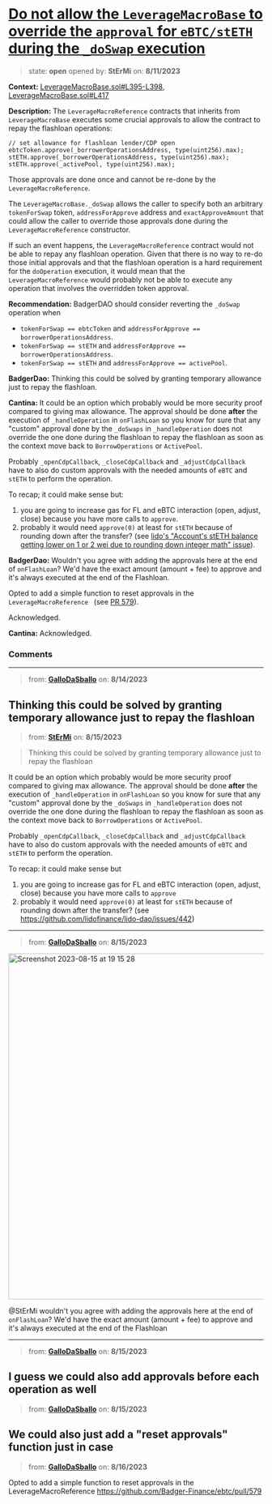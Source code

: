 # [Do not allow the `LeverageMacroBase` to override the `approval` for `eBTC/stETH` during the `_doSwap` execution](https://github.com/cantinasec/review-badgerdao/issues/25)

> state: **open** opened by: **StErMi** on: **8/11/2023**

**Context:** [LeverageMacroBase.sol#L395-L398](https://github.com/Badger-Finance/ebtc/blob/b2f641aa20615978544547e41a4c2be642252ade/packages/contracts/contracts/LeverageMacroBase.sol#L395-L398), [LeverageMacroBase.sol#L417](https://github.com/Badger-Finance/ebtc/blob/b2f641aa20615978544547e41a4c2be642252ade/packages/contracts/contracts/LeverageMacroBase.sol#L417)

**Description:** The `LeverageMacroReference` contracts that inherits from `LeverageMacroBase` executes some crucial approvals to allow the contract to repay the flashloan operations:

```solidity
// set allowance for flashloan lender/CDP open
ebtcToken.approve(_borrowerOperationsAddress, type(uint256).max);
stETH.approve(_borrowerOperationsAddress, type(uint256).max);
stETH.approve(_activePool, type(uint256).max);
```

Those approvals are done once and cannot be re-done by the `LeverageMacroReference`. 

The `LeverageMacroBase._doSwap` allows the caller to specify both an arbitrary `tokenForSwap` token, `addressForApprove` address and `exactApproveAmount` that could allow the caller to override those approvals done during the `LeverageMacroReference` constructor.

If such an event happens, the `LeverageMacroReference` contract would not be able to repay any flashloan operation. Given that there is no way to re-do those initial approvals and that the flashloan operation is a hard requirement for the `doOperation` execution, it would mean that the `LeverageMacroReference` would probably not be able to execute any operation that involves the overridden token approval.

**Recommendation:** BadgerDAO should consider reverting the `_doSwap` operation when

- `tokenForSwap == ebtcToken` and `addressForApprove == borrowerOperationsAddress`.
- `tokenForSwap == stETH` and `addressForApprove == borrowerOperationsAddress`.
- `tokenForSwap == stETH` and `addressForApprove == activePool`.

**BadgerDao:** Thinking this could be solved by granting temporary allowance just to repay the flashloan.

**Cantina:** It could be an option which probably would be more security proof compared to giving max allowance.
The approval should be done **after** the execution of `_handleOperation` in `onFlashLoan` so you know for sure that any "custom" approval done by the `_doSwaps` in `_handleOperation` does not override the one done during the flashloan to repay the flashloan as soon as the context move back to `BorrowOperations` or `ActivePool`.

Probably `_openCdpCallback`, `_closeCdpCallback` and `_adjustCdpCallback` have to also do custom approvals with the needed amounts of `eBTC` and `stETH` to perform the operation.

To recap; it could make sense but:

1) you are going to increase gas for FL and eBTC interaction (open, adjust, close) because you have more calls to `approve`.
2) probably it would need `approve(0)` at least for `stETH` because of rounding down after the transfer? (see [lido's "Account's stETH balance getting lower on 1 or 2 wei due to rounding down integer math" issue](https://github.com/lidofinance/lido-dao/issues/442)).

**BadgerDao:** Wouldn't you agree with adding the approvals here at the end of `onFlashLoan`? We'd have the exact amount (amount + fee) to approve and it's always executed at the end of the Flashloan.

Opted to add a simple function to reset approvals in the `LeverageMacroReference
` (see [PR 579](https://github.com/ebtc-protocol/ebtc/pull/579)).

Acknowledged.

**Cantina:** Acknowledged.

### Comments

---
> from: [**GalloDaSballo**](https://github.com/cantinasec/review-badgerdao/issues/25#issuecomment-1677140845) on: **8/14/2023**

Thinking this could be solved by granting temporary allowance just to repay the flashloan
---
> from: [**StErMi**](https://github.com/cantinasec/review-badgerdao/issues/25#issuecomment-1679016166) on: **8/15/2023**

> Thinking this could be solved by granting temporary allowance just to repay the flashloan

It could be an option which probably would be more security proof compared to giving max allowance.
The approval should be done **after** the execution of `_handleOperation` in `onFlashLoan` so you know for sure that any "custom" approval done by the `_doSwaps` in `_handleOperation` does not override the one done during the flashloan to repay the flashloan as soon as the context move back to `BorrowOperations` or `ActivePool`.

Probably `_openCdpCallback`, `_closeCdpCallback` and `_adjustCdpCallback` have to also do custom approvals with the needed amounts of `eBTC` and `stETH` to perform the operation.

To recap: it could make sense but 

1) you are going to increase gas for FL and eBTC interaction (open, adjust, close) because you have more calls to `approve`
2) probably it would need `approve(0)` at least for `stETH` because of rounding down after the transfer? (see https://github.com/lidofinance/lido-dao/issues/442)
---
> from: [**GalloDaSballo**](https://github.com/cantinasec/review-badgerdao/issues/25#issuecomment-1679316074) on: **8/15/2023**

<img width="683" alt="Screenshot 2023-08-15 at 19 15 28" src="https://github.com/cantinasec/review-badgerdao/assets/13383782/e379fe29-544c-4762-a696-8ac1d1f40d57">

@StErMi wouldn't you agree with adding the approvals here at the end of `onFlashLoan`?
We'd have the exact amount (amount + fee) to approve and it's always executed at the end of the Flashloan

---
> from: [**GalloDaSballo**](https://github.com/cantinasec/review-badgerdao/issues/25#issuecomment-1679316878) on: **8/15/2023**

I guess we could also add approvals before each operation as well
---
> from: [**GalloDaSballo**](https://github.com/cantinasec/review-badgerdao/issues/25#issuecomment-1679317255) on: **8/15/2023**

We could also just add a "reset approvals" function just in case
---
> from: [**GalloDaSballo**](https://github.com/cantinasec/review-badgerdao/issues/25#issuecomment-1680079596) on: **8/16/2023**

Opted to add a simple function to reset approvals in the LeverageMacroReference
https://github.com/Badger-Finance/ebtc/pull/579

